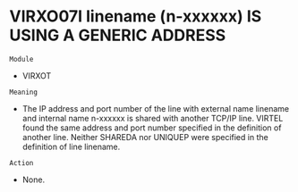 # VIRXO07I linename (n-xxxxxx) IS USING A GENERIC ADDRESS

`Module`
- VIRXOT

`Meaning`
- The IP address and port number of the line with external name linename and internal name n-xxxxxx is shared with another TCP/IP line. VIRTEL found the same address and port number specified in the definition of another line. Neither SHAREDA nor UNIQUEP were specified in the definition of line linename.

`Action`
- None.
